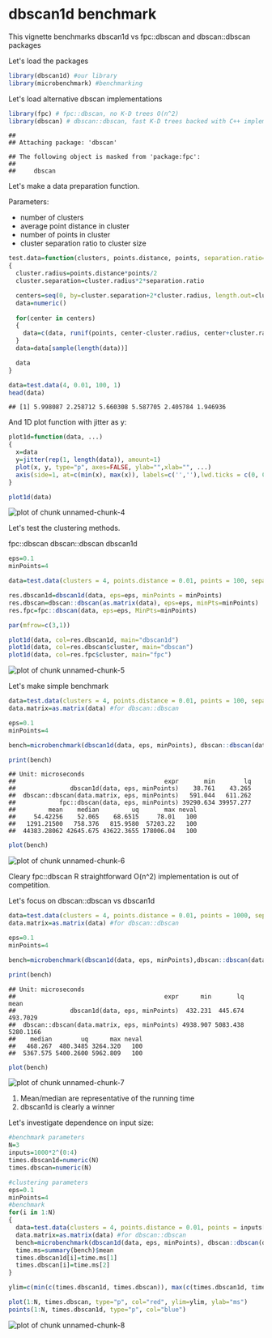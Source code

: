 <!--
%\VignetteEngine{knitr::knitr}
%\VignetteIndexEntry{dbscan1d benchmark}
-->

dbscan1d benchmark
========================================================

This vignette benchmarks dbscan1d vs fpc::dbscan and dbscan::dbscan packages

Let's load the packages


```r
library(dbscan1d) #our library
library(microbenchmark) #benchmarking
```

Let's load alternative dbscan implementations


```r
library(fpc) # fpc::dbscan, no K-D trees O(n^2)
library(dbscan) # dbscan::dbscan, fast K-D trees backed with C++ implementation
```

```
## 
## Attaching package: 'dbscan'
```

```
## The following object is masked from 'package:fpc':
## 
##     dbscan
```
Let's make a data preparation function.

Parameters:
- number of clusters
- average point distance in cluster
- number of points in cluster
- cluster separation ratio to cluster size


```r
test.data=function(clusters, points.distance, points, separation.ratio=1)
{
  cluster.radius=points.distance*points/2
  cluster.separation=cluster.radius*2*separation.ratio

  centers=seq(0, by=cluster.separation+2*cluster.radius, length.out=clusters)
  data=numeric()
  
  for(center in centers)
  {
    data=c(data, runif(points, center-cluster.radius, center+cluster.radius))
  }
  data=data[sample(length(data))]

  data
}    

data=test.data(4, 0.01, 100, 1)
head(data)
```

```
## [1] 5.998087 2.258712 5.660308 5.587705 2.405784 1.946936
```

And 1D plot function with jitter as y:

```r
plot1d=function(data, ...)
{
  x=data
  y=jitter(rep(1, length(data)), amount=1)
  plot(x, y, type="p", axes=FALSE, ylab="",xlab="", ...)
  axis(side=1, at=c(min(x), max(x)), labels=c('',''),lwd.ticks = c(0, 0), pos=0, line=1)
}    

plot1d(data)
```

![plot of chunk unnamed-chunk-4](figure/unnamed-chunk-4-1.png)

Let's test the clustering methods.


fpc::dbscan
dbscan::dbscan
dbscan1d


```r
eps=0.1
minPoints=4

data=test.data(clusters = 4, points.distance = 0.01, points = 100, separation.ratio = 1)

res.dbscan1d=dbscan1d(data, eps=eps, minPoints = minPoints)
res.dbscan=dbscan::dbscan(as.matrix(data), eps=eps, minPts=minPoints)
res.fpc=fpc::dbscan(data, eps=eps, MinPts=minPoints)

par(mfrow=c(3,1))

plot1d(data, col=res.dbscan1d, main="dbscan1d")
plot1d(data, col=res.dbscan$cluster, main="dbscan")
plot1d(data, col=res.fpc$cluster, main="fpc")
```

![plot of chunk unnamed-chunk-5](figure/unnamed-chunk-5-1.png)

Let's make simple benchmark


```r
data=test.data(clusters = 4, points.distance = 0.01, points = 100, separation.ratio = 1)
data.matrix=as.matrix(data) #for dbscan::dbscan

eps=0.1
minPoints=4

bench=microbenchmark(dbscan1d(data, eps, minPoints), dbscan::dbscan(data.matrix, eps, minPoints), fpc::dbscan(data, eps, minPoints), times=100)

print(bench)
```

```
## Unit: microseconds
##                                         expr       min        lq
##               dbscan1d(data, eps, minPoints)    38.761    43.265
##  dbscan::dbscan(data.matrix, eps, minPoints)   591.044   611.262
##            fpc::dbscan(data, eps, minPoints) 39290.634 39957.277
##         mean    median         uq       max neval
##     54.42256    52.065    68.6515     78.01   100
##   1291.21500   758.376   815.9580  57203.22   100
##  44383.28062 42645.675 43622.3655 178006.04   100
```

```r
plot(bench)
```

![plot of chunk unnamed-chunk-6](figure/unnamed-chunk-6-1.png)

Cleary fpc::dbscan R straightforward O(n^2) implementation is out of competition.

Let's focus on dbscan::dbscan vs dbscan1d


```r
data=test.data(clusters = 4, points.distance = 0.01, points = 1000, separation.ratio = 1)
data.matrix=as.matrix(data) #for dbscan::dbscan

eps=0.1
minPoints=4

bench=microbenchmark(dbscan1d(data, eps, minPoints),dbscan::dbscan(data.matrix, eps, minPoints), times=100)

print(bench)
```

```
## Unit: microseconds
##                                         expr      min       lq      mean
##               dbscan1d(data, eps, minPoints)  432.231  445.674  493.7029
##  dbscan::dbscan(data.matrix, eps, minPoints) 4938.907 5083.438 5280.1166
##    median        uq      max neval
##   468.267  480.3485 3264.320   100
##  5367.575 5400.2600 5962.809   100
```

```r
plot(bench)
```

![plot of chunk unnamed-chunk-7](figure/unnamed-chunk-7-1.png)

1. Mean/median are representative of the running time
2. dbscan1d is clearly a winner

Let's investigate dependence on input size:


```r
#benchmark parameters
N=3
inputs=1000*2^(0:4)
times.dbscan1d=numeric(N)
times.dbscan=numeric(N)

#clustering parameters
eps=0.1
minPoints=4
#benchmark
for(i in 1:N)
{
  data=test.data(clusters = 4, points.distance = 0.01, points = inputs[i], separation.ratio = 1)
  data.matrix=as.matrix(data) #for dbscan::dbscan
  bench=microbenchmark(dbscan1d(data, eps, minPoints), dbscan::dbscan(data.matrix, eps, minPoints), times=100, unit="ms")
  time.ms=summary(bench)$mean
  times.dbscan1d[i]=time.ms[1]
  times.dbscan[i]=time.ms[2]
}

ylim=c(min(c(times.dbscan1d, times.dbscan)), max(c(times.dbscan1d, times.dbscan)))

plot(1:N, times.dbscan, type="p", col="red", ylim=ylim, ylab="ms")
points(1:N, times.dbscan1d, type="p", col="blue")
```

![plot of chunk unnamed-chunk-8](figure/unnamed-chunk-8-1.png)



